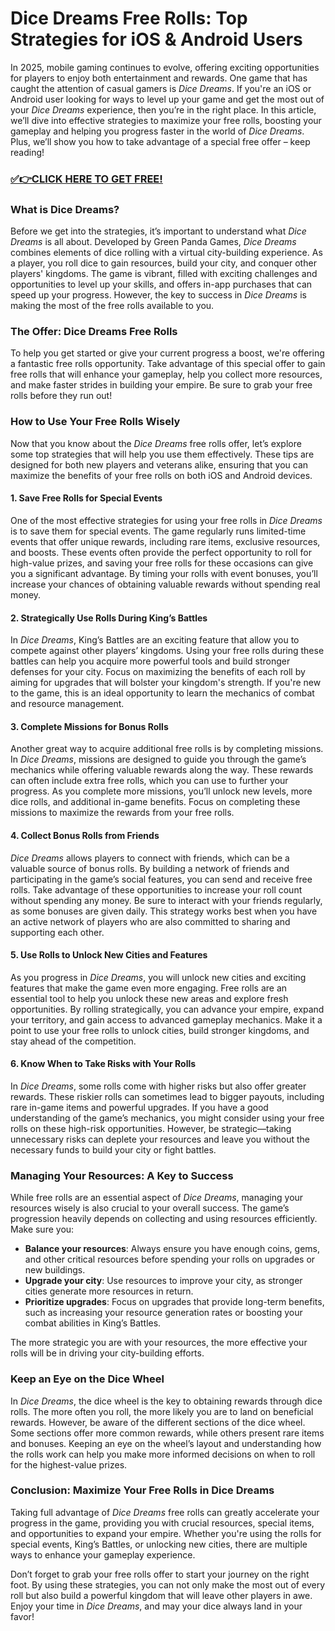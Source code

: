# Dice Dreams Free Rolls: Top Strategies for iOS & Android Users

In 2025, mobile gaming continues to evolve, offering exciting opportunities for players to enjoy both entertainment and rewards. One game that has caught the attention of casual gamers is *Dice Dreams*. If you're an iOS or Android user looking for ways to level up your game and get the most out of your *Dice Dreams* experience, then you’re in the right place. In this article, we’ll dive into effective strategies to maximize your free rolls, boosting your gameplay and helping you progress faster in the world of *Dice Dreams*. Plus, we’ll show you how to take advantage of a special free offer – keep reading!

### [✅👉CLICK HERE TO GET FREE!](https://freerewards.xyz/dice/dreams/)

### What is Dice Dreams?

Before we get into the strategies, it’s important to understand what *Dice Dreams* is all about. Developed by Green Panda Games, *Dice Dreams* combines elements of dice rolling with a virtual city-building experience. As a player, you roll dice to gain resources, build your city, and conquer other players' kingdoms. The game is vibrant, filled with exciting challenges and opportunities to level up your skills, and offers in-app purchases that can speed up your progress. However, the key to success in *Dice Dreams* is making the most of the free rolls available to you.

### The Offer: Dice Dreams Free Rolls

To help you get started or give your current progress a boost, we're offering a fantastic free rolls opportunity. Take advantage of this special offer to gain free rolls that will enhance your gameplay, help you collect more resources, and make faster strides in building your empire. Be sure to grab your free rolls before they run out!

### How to Use Your Free Rolls Wisely

Now that you know about the *Dice Dreams* free rolls offer, let’s explore some top strategies that will help you use them effectively. These tips are designed for both new players and veterans alike, ensuring that you can maximize the benefits of your free rolls on both iOS and Android devices.

#### 1. **Save Free Rolls for Special Events**
One of the most effective strategies for using your free rolls in *Dice Dreams* is to save them for special events. The game regularly runs limited-time events that offer unique rewards, including rare items, exclusive resources, and boosts. These events often provide the perfect opportunity to roll for high-value prizes, and saving your free rolls for these occasions can give you a significant advantage. By timing your rolls with event bonuses, you’ll increase your chances of obtaining valuable rewards without spending real money.

#### 2. **Strategically Use Rolls During King’s Battles**
In *Dice Dreams*, King’s Battles are an exciting feature that allow you to compete against other players’ kingdoms. Using your free rolls during these battles can help you acquire more powerful tools and build stronger defenses for your city. Focus on maximizing the benefits of each roll by aiming for upgrades that will bolster your kingdom's strength. If you're new to the game, this is an ideal opportunity to learn the mechanics of combat and resource management.

#### 3. **Complete Missions for Bonus Rolls**
Another great way to acquire additional free rolls is by completing missions. In *Dice Dreams*, missions are designed to guide you through the game’s mechanics while offering valuable rewards along the way. These rewards can often include extra free rolls, which you can use to further your progress. As you complete more missions, you’ll unlock new levels, more dice rolls, and additional in-game benefits. Focus on completing these missions to maximize the rewards from your free rolls.

#### 4. **Collect Bonus Rolls from Friends**
*Dice Dreams* allows players to connect with friends, which can be a valuable source of bonus rolls. By building a network of friends and participating in the game’s social features, you can send and receive free rolls. Take advantage of these opportunities to increase your roll count without spending any money. Be sure to interact with your friends regularly, as some bonuses are given daily. This strategy works best when you have an active network of players who are also committed to sharing and supporting each other.

#### 5. **Use Rolls to Unlock New Cities and Features**
As you progress in *Dice Dreams*, you will unlock new cities and exciting features that make the game even more engaging. Free rolls are an essential tool to help you unlock these new areas and explore fresh opportunities. By rolling strategically, you can advance your empire, expand your territory, and gain access to advanced gameplay mechanics. Make it a point to use your free rolls to unlock cities, build stronger kingdoms, and stay ahead of the competition.

#### 6. **Know When to Take Risks with Your Rolls**
In *Dice Dreams*, some rolls come with higher risks but also offer greater rewards. These riskier rolls can sometimes lead to bigger payouts, including rare in-game items and powerful upgrades. If you have a good understanding of the game’s mechanics, you might consider using your free rolls on these high-risk opportunities. However, be strategic—taking unnecessary risks can deplete your resources and leave you without the necessary funds to build your city or fight battles.

### Managing Your Resources: A Key to Success

While free rolls are an essential aspect of *Dice Dreams*, managing your resources wisely is also crucial to your overall success. The game’s progression heavily depends on collecting and using resources efficiently. Make sure you:

- **Balance your resources**: Always ensure you have enough coins, gems, and other critical resources before spending your rolls on upgrades or new buildings.
- **Upgrade your city**: Use resources to improve your city, as stronger cities generate more resources in return.
- **Prioritize upgrades**: Focus on upgrades that provide long-term benefits, such as increasing your resource generation rates or boosting your combat abilities in King’s Battles.

The more strategic you are with your resources, the more effective your rolls will be in driving your city-building efforts.

### Keep an Eye on the Dice Wheel

In *Dice Dreams*, the dice wheel is the key to obtaining rewards through dice rolls. The more often you roll, the more likely you are to land on beneficial rewards. However, be aware of the different sections of the dice wheel. Some sections offer more common rewards, while others present rare items and bonuses. Keeping an eye on the wheel’s layout and understanding how the rolls work can help you make more informed decisions on when to roll for the highest-value prizes.

### Conclusion: Maximize Your Free Rolls in Dice Dreams

Taking full advantage of *Dice Dreams* free rolls can greatly accelerate your progress in the game, providing you with crucial resources, special items, and opportunities to expand your empire. Whether you're using the rolls for special events, King’s Battles, or unlocking new cities, there are multiple ways to enhance your gameplay experience.

Don’t forget to grab your free rolls offer to start your journey on the right foot. By using these strategies, you can not only make the most out of every roll but also build a powerful kingdom that will leave other players in awe. Enjoy your time in *Dice Dreams*, and may your dice always land in your favor!
